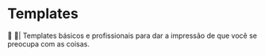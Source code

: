 # Templates
🗿 🍷|  Templates básicos e profissionais para dar a impressão de que você se preocupa com as coisas.
